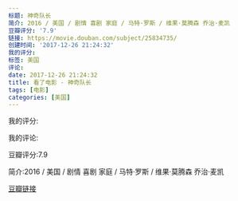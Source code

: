 ```yaml
---
标题: 神奇队长
简介: 2016 / 美国 / 剧情 喜剧 家庭 / 马特·罗斯 / 维果·莫腾森 乔治·麦凯
豆瓣评分: '7.9'
链接: https://movie.douban.com/subject/25834735/
创建时间: '2017-12-26 21:24:32'
我的评分:
标签: 美国
评论:
date: 2017-12-26 21:24:32
title: 看了电影 - 神奇队长
tags: [电影]
categories: [美国]
---
```


我的评分:

我的评论:

豆瓣评分:7.9

简介:2016 / 美国 / 剧情 喜剧 家庭 / 马特·罗斯 / 维果·莫腾森 乔治·麦凯

[豆瓣链接](https://movie.douban.com/subject/25834735/)

